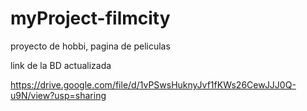 # myProject-filmcity
proyecto de hobbi, pagina de peliculas

link de la BD actualizada

https://drive.google.com/file/d/1vPSwsHuknyJvf1fKWs26CewJJJ0Q-u9N/view?usp=sharing
